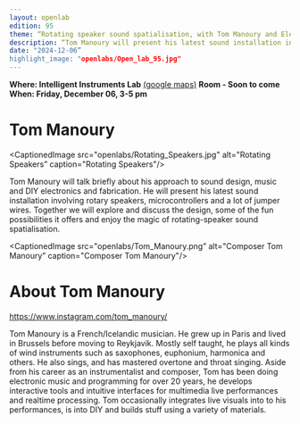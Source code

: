 ```yaml
---
layout: openlab
edition: 95
theme: “Rotating speaker sound spatialisation, with Tom Manoury and Electro magnetic 'sniffing' with Stefanos Skialivas”
description: “Tom Manoury will present his latest sound installation involving rotary speakers, microcontrollers and a lot of jumper wires.”
date: "2024-12-06”
highlight_image: "openlabs/Open_lab_95.jpg"
---
```


**Where: Intelligent Instruments Lab** [(google maps)](https://maps.app.goo.gl/JkbEwJhFB8KYCBATA)
**Room - Soon to come**
**When: Friday, December 06, 3-5 pm**
<script>
    import CaptionedImage from "../../components/Images/CaptionedImage.svelte"
</script>


# Tom Manoury 

<CaptionedImage
    src="openlabs/Rotating_Speakers.jpg"
    alt="Rotating Speakers” 
    caption="Rotating Speakers"/>

Tom Manoury will talk briefly about his approach to sound design, music and DIY electronics and fabrication. He will present his latest sound installation involving rotary speakers, microcontrollers and a lot of jumper wires. Together we will explore and discuss the design, some of the fun possibilities it offers and enjoy the magic of rotating-speaker sound spatialisation.


<CaptionedImage
    src="openlabs/Tom_Manoury.png”
    alt="Composer Tom Manoury” 
    caption="Composer Tom Manoury"/>

# About Tom Manoury
https://www.instagram.com/tom_manoury/


Tom Manoury is a French/Icelandic musician. He grew up in Paris and lived in Brussels before moving to Reykjavik. Mostly self taught, he plays all kinds of wind instruments such as saxophones, euphonium, harmonica and others. He also sings, and has mastered overtone and throat singing. Aside from his career as an instrumentalist and composer, Tom has been doing electronic music and programming for over 20 years, he develops interactive tools and intuitive interfaces for multimedia live performances and realtime processing. Tom occasionally integrates live visuals into to his performances, is into DIY and builds stuff using a variety of materials.

